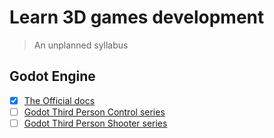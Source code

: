 # Learn 3D games development

> An unplanned syllabus

## Godot Engine

- [x] [The Official docs](https://docs.godotengine.org)
- [ ] [Godot Third Person Control series](https://www.youtube.com/playlist?list=PLqbBeBobXe09NZez_1LLRcT7NQ9NfUCBC)
- [ ] [Godot Third Person Shooter series](https://www.youtube.com/playlist?list=PLqbBeBobXe08DLRMDMyY2YXLx-Q4R9Ujl)
